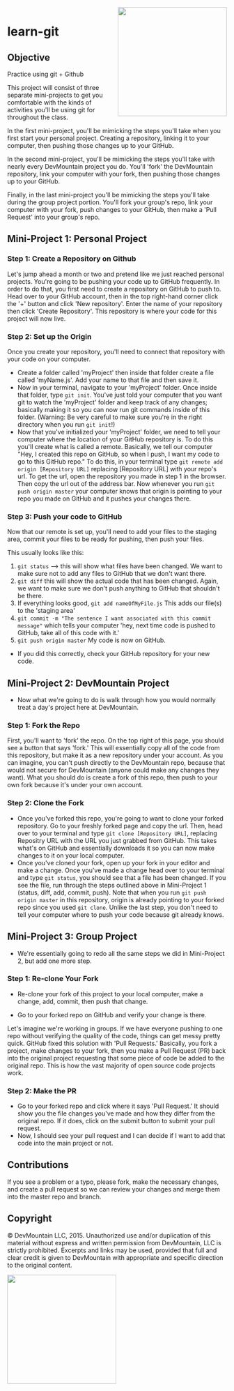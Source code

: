 <img src="https://devmounta.in/img/logowhiteblue.png" width="250" align="right">

# learn-git

## Objective
Practice using git + Github

This project will consist of three separate mini-projects to get you comfortable with the kinds of activities you'll be using git for throughout the class.

In the first mini-project, you'll be mimicking the steps you'll take when you first start your personal project. Creating a repository, linking it to your computer, then pushing those changes up to your GitHub.

In the second mini-project, you'll be mimicking the steps you'll take with nearly every DevMountain project you do. You'll 'fork' the DevMountain repository, link your computer with your fork, then pushing those changes up to your GitHub.

Finally, in the last mini-project you'll be mimicking the steps you'll take during the group project portion. You'll fork your group's repo, link your computer with your fork, push changes to your GitHub, then make a 'Pull Request' into your group's repo.

## Mini-Project 1: Personal Project

### Step 1: Create a Repository on Github
Let's jump ahead a month or two and pretend like we just reached personal projects. You're going to be pushing your code up to GitHub frequently. In order to do that, you first need to create a repository on GitHub to push to. Head over to your GitHub account, then in the top right-hand corner click the '+' button and click 'New repository'. Enter the name of your repository then click 'Create Repository'. This repository is where your code for this project will now live.

### Step 2: Set up the Origin
Once you create your repository, you'll need to connect that repository with your code on your computer.
* Create a folder called 'myProject' then inside that folder create a file called 'myName.js'. Add your name to that file and then save it.
* Now in your terminal, navigate to your 'myProject' folder. Once inside that folder, type `git init`. You've just told your computer that you want git to watch the 'myProject' folder and keep track of any changes; basically making it so you can now run git commands inside of this folder.  (Warning:  Be very careful to make sure you're in the right directory when you run `git init`!)
* Now that you've initialized your 'myProject' folder, we need to tell your computer where the location of your GitHub repository is. To do this you'll create what is called a remote. Basically, we tell our computer "Hey, I created this repo on GitHub, so when I push, I want my code to go to this GitHub repo." To do this, in your terminal type `git remote add origin [Repository URL]` replacing [Repository URL] with your repo's url.  To get the url, open the repository you made in step 1 in the browser.  Then copy the url out of the address bar. Now whenever you run `git push origin master` your computer knows that origin is pointing to your repo you made on GitHub and it pushes your changes there.

### Step 3: Push your code to GitHub
Now that our remote is set up, you'll need to add your files to the staging area, commit your files to be ready for pushing, then push your files.

This usually looks like this:

1. `git status` --> this will show what files have been changed. We want to make sure not to add any files to GitHub that we don't want there.
2. `git diff` this will show the actual code that has been changed. Again, we want to make sure we don't push anything to GitHub that shouldn't be there.
3. If everything looks good, `git add nameOfMyFile.js` This adds our file(s) to the 'staging area'
4. `git commit -m "The sentence I want associated with this commit message"` which tells your computer 'hey, next time code is pushed to GitHub, take all of this code with it.'
5. `git push origin master` My code is now on GitHub.

* If you did this correctly, check your GitHub repository for your new code.

## Mini-Project 2: DevMountain Project
* Now what we're going to do is walk through how you would normally treat a day's project here at DevMountain.

### Step 1: Fork the Repo
First, you'll want to 'fork' the repo. On the top right of this page, you should see a button that says 'fork.' This will essentially copy all of the code from this repository, but make it as a new repository under your account. As you can imagine, you can't push directly to the DevMountain repo, because that would not secure for DevMountain (anyone could make any changes they want). What you should do is create a fork of this repo, then push to your own fork because it's under your own account.

### Step 2: Clone the Fork
* Once you've forked this repo, you're going to want to clone your forked repository. Go to your freshly forked page and copy the url. Then, head over to your terminal and type `git clone [Repository URL]`, replacing Repositry URL with the URL you just grabbed from GitHub. This takes what's on GitHub and essentially downloads it so you can now make changes to it on your local computer.
* Once you've cloned your fork, open up your fork in your editor and make a change. Once you've made a change head over to your terminal and type `git status`, you should see that a file has been changed. If you see the file, run through the steps outlined above in Mini-Project 1 (status, diff, add, commit, push). Note that when you run `git push origin master` in this repository, origin is already pointing to your forked repo since you used `git clone`. Unlike the last step, you don't need to tell your computer where to push your code because git already knows.

## Mini-Project 3: Group Project
* We're essentially going to redo all the same steps we did in Mini-Project 2, but add one more step.

### Step 1: Re-clone Your Fork
* Re-clone your fork of this project to your local computer, make a change, add, commit, then push that change.

* Go to your forked repo on GitHub and verify your change is there.

Let's imagine we're working in groups. If we have everyone pushing to one repo without verifying the quality of the code, things can get messy pretty quick. GitHub fixed this solution with 'Pull Requests.' Basically, you fork a project, make changes to your fork, then you make a Pull Request (PR) back into the original project requesting that some piece of code be added to the original repo. This is how the vast majority of open source code projects work.

### Step 2: Make the PR
* Go to your forked repo and click where it says 'Pull Request.' It should show you the file changes you've made and how they differ from the original repo. If it does, click on the submit button to submit your pull request.
* Now, I should see your pull request and I can decide if I want to add that code into the main project or not.

## Contributions
If you see a problem or a typo, please fork, make the necessary changes, and create a pull request so we can review your changes and merge them into the master repo and branch.

## Copyright

© DevMountain LLC, 2015. Unauthorized use and/or duplication of this material without express and written permission from DevMountain, LLC is strictly prohibited. Excerpts and links may be used, provided that full and clear credit is given to DevMountain with appropriate and specific direction to the original content.

<img src="https://devmounta.in/img/logowhiteblue.png" width="250">

